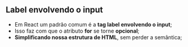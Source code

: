 ## Label envolvendo o input

- Em React um padrão comum é a **tag label envolvendo o input**;
- Isso faz com que o atributo **for** se torne **opcional**;
- **Simplificando nossa estrutura de HTML**, sem perder a semântica;